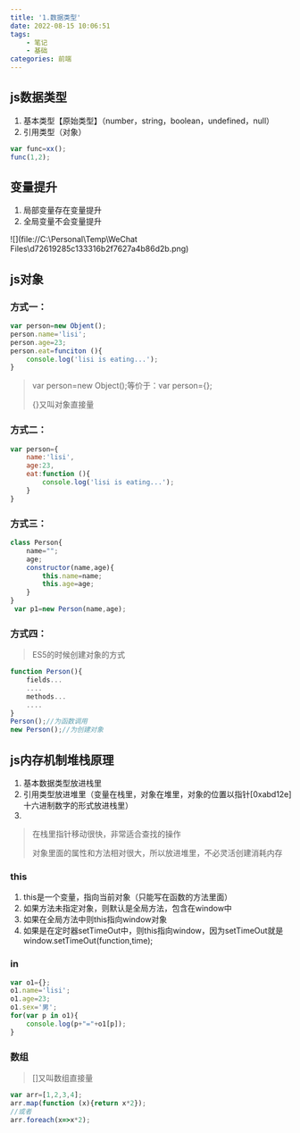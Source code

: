 ```yaml
---
title: '1.数据类型'
date: 2022-08-15 10:06:51
tags: 
    - 笔记
    - 基础
categories: 前端
---
```


## js数据类型

1. 基本类型【原始类型】（number，string，boolean，undefined，null）
2. 引用类型（对象）

```javascript
var func=xx();
func(1,2);
```

## 变量提升

1. 局部变量存在变量提升
2. 全局变量不会变量提升

![](file://C:\Personal\Temp\WeChat Files\d72619285c133316b2f7627a4b86d2b.png)

## js对象

### 方式一：

```javascript
var person=new Objent();
person.name='lisi';
person.age=23;
person.eat=funciton (){
    console.log('lisi is eating...');
}
```

> var person=new Object();等价于：var person={};
>
> {}又叫对象直接量

### 方式二：

```javascript
var person={
    name:'lisi',
    age:23,
    eat:function (){
        console.log('lisi is eating...');
    }
}
```

### 方式三：

```javascript
class Person{
    name="";
    age;
    constructor(name,age){
        this.name=name;
        this.age=age;
    }
}
 var p1=new Person(name,age);
```

### 方式四：

> ES5的时候创建对象的方式

```javascript
function Person(){
    fields...
    ....
    methods...
    ....
}
Person();//为函数调用
new Person();//为创建对象
```

## js内存机制堆栈原理

1. 基本数据类型放进栈里
2. 引用类型放进堆里（变量在栈里，对象在堆里，对象的位置以指针[0xabd12e]十六进制数字的形式放进栈里）
3.

> 在栈里指针移动很快，非常适合查找的操作
>
> 对象里面的属性和方法相对很大，所以放进堆里，不必灵活创建消耗内存

### this

1. this是一个变量，指向当前对象（只能写在函数的方法里面）
2. 如果方法未指定对象，则默认是全局方法，包含在window中
3. 如果在全局方法中则this指向window对象
4. 如果是在定时器setTimeOut中，则this指向window，因为setTimeOut就是window.setTimeOut(function,time);

### in

```javascript
var o1={};
o1.name='lisi';
o1.age=23;
o1.sex='男';
for(var p in o1){
    console.log(p+"="+o1[p]);
}
```

### 数组

> []又叫数组直接量

```javascript
var arr=[1,2,3,4];
arr.map(function (x){return x*2});
//或者
arr.foreach(x=>x*2);
```
